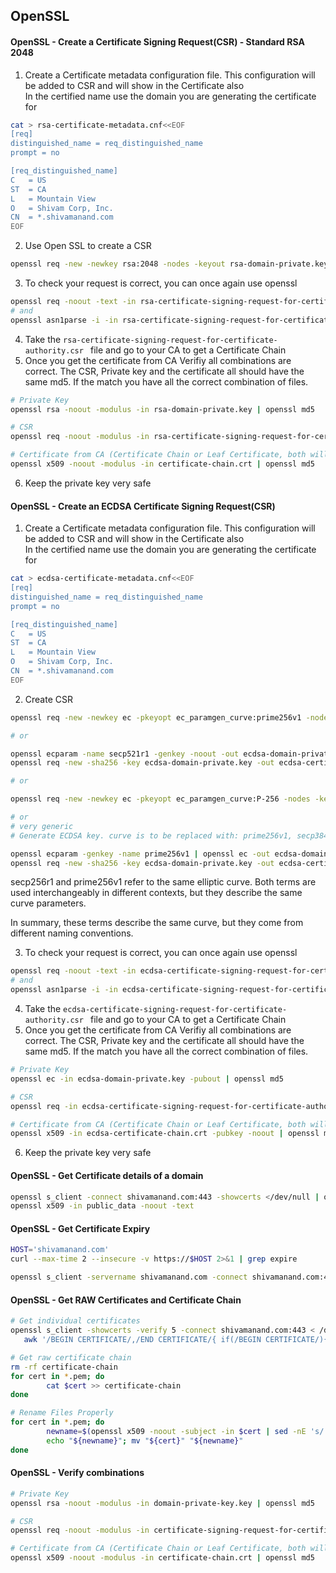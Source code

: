 ## OpenSSL

#### OpenSSL - Create a Certificate Signing Request(CSR) - Standard RSA 2048
1. Create a Certificate metadata configuration file. This configuration will be added to CSR and will show in the Certificate also  
In the certified name use the domain you are generating the certificate for
```bash
cat > rsa-certificate-metadata.cnf<<EOF
[req]
distinguished_name = req_distinguished_name
prompt = no

[req_distinguished_name]
C   = US
ST  = CA
L   = Mountain View
O   = Shivam Corp, Inc.
CN  = *.shivamanand.com
EOF
```
2. Use Open SSL to create a CSR
```bash
openssl req -new -newkey rsa:2048 -nodes -keyout rsa-domain-private.key -out rsa-certificate-signing-request-for-certificate-authority.csr -config rsa-certificate-metadata.cnf
```
3. To check your request is correct, you can once again use openssl
```bash
openssl req -noout -text -in rsa-certificate-signing-request-for-certificate-authority.csr
# and
openssl asn1parse -i -in rsa-certificate-signing-request-for-certificate-authority.csr
```
4. Take the `rsa-certificate-signing-request-for-certificate-authority.csr ` file and go to your CA to get a Certificate Chain
5. Once you get the certificate from CA Verifiy all combinations are correct. The CSR, Private key and the certificate all should have the same md5. If the match you have all the correct combination of files.
```bash
# Private Key
openssl rsa -noout -modulus -in rsa-domain-private.key | openssl md5

# CSR 
openssl req -noout -modulus -in rsa-certificate-signing-request-for-certificate-authority.csr | openssl md5

# Certificate from CA (Certificate Chain or Leaf Certificate, both will give same result)
openssl x509 -noout -modulus -in certificate-chain.crt | openssl md5
```
6. Keep the private key very safe

#### OpenSSL - Create an ECDSA Certificate Signing Request(CSR)
1. Create a Certificate metadata configuration file. This configuration will be added to CSR and will show in the Certificate also  
In the certified name use the domain you are generating the certificate for
```bash
cat > ecdsa-certificate-metadata.cnf<<EOF
[req]
distinguished_name = req_distinguished_name
prompt = no

[req_distinguished_name]
C   = US
ST  = CA
L   = Mountain View
O   = Shivam Corp, Inc.
CN  = *.shivamanand.com
EOF
```
2. Create CSR
```bash
openssl req -new -newkey ec -pkeyopt ec_paramgen_curve:prime256v1 -nodes -keyout ecdsa-domain-private.key -out ecdsa-certificate-signing-request-for-certificate-authority.csr -config ecdsa-certificate-metadata.cnf

# or

openssl ecparam -name secp521r1 -genkey -noout -out ecdsa-domain-private.key
openssl req -new -sha256 -key ecdsa-domain-private.key -out ecdsa-certificate-signing-request-for-certificate-authority.csr -config ecdsa-certificate-metadata.cnf

# or

openssl req -new -newkey ec -pkeyopt ec_paramgen_curve:P-256 -nodes -keyout ecdsa-domain-private.key -out ecdsa-certificate-signing-request-for-certificate-authority.csr -config ecdsa-certificate-metadata.cnf

# or 
# very generic
# Generate ECDSA key. curve is to be replaced with: prime256v1, secp384r1, secp521r1, or any other supported elliptic curve:

openssl ecparam -genkey -name prime256v1 | openssl ec -out ecdsa-domain-private.key
openssl req -new -sha256 -key ecdsa-domain-private.key -out ecdsa-certificate-signing-request-for-certificate-authority.csr -config ecdsa-certificate-metadata.cnf
```

secp256r1 and prime256v1 refer to the same elliptic curve. Both terms are used interchangeably in different contexts, but they describe the same curve parameters.

In summary, these terms describe the same curve, but they come from different naming conventions.  

3. To check your request is correct, you can once again use openssl
```bash
openssl req -noout -text -in ecdsa-certificate-signing-request-for-certificate-authority.csr
# and
openssl asn1parse -i -in ecdsa-certificate-signing-request-for-certificate-authority.csr
```
4. Take the `ecdsa-certificate-signing-request-for-certificate-authority.csr ` file and go to your CA to get a Certificate Chain
5. Once you get the certificate from CA Verifiy all combinations are correct. The CSR, Private key and the certificate all should have the same md5. If the match you have all the correct combination of files.
```bash
# Private Key
openssl ec -in ecdsa-domain-private.key -pubout | openssl md5

# CSR 
openssl req -in ecdsa-certificate-signing-request-for-certificate-authority.csr -noout -pubkey | openssl md5

# Certificate from CA (Certificate Chain or Leaf Certificate, both will give same result)
openssl x509 -in ecdsa-certificate-chain.crt -pubkey -noout | openssl md5
```
6. Keep the private key very safe
#### OpenSSL - Get Certificate details of a domain 
```bash
openssl s_client -connect shivamanand.com:443 -showcerts </dev/null | openssl x509 -outform pem > public_data
openssl x509 -in public_data -noout -text
```
#### OpenSSL - Get Certificate Expiry 
```bash
HOST='shivamanand.com'
curl --max-time 2 --insecure -v https://$HOST 2>&1 | grep expire
```
```bash
openssl s_client -servername shivamanand.com -connect shivamanand.com:443 < /dev/null | openssl x509 -text  | grep "Not After"
```


#### OpenSSL - Get RAW Certificates and Certificate Chain
```bash
# Get individual certificates
openssl s_client -showcerts -verify 5 -connect shivamanand.com:443 < /dev/null |
   awk '/BEGIN CERTIFICATE/,/END CERTIFICATE/{ if(/BEGIN CERTIFICATE/){a++}; out="cert"a".pem"; print >out}'

# Get raw certificate chain
rm -rf certificate-chain
for cert in *.pem; do 
        cat $cert >> certificate-chain
done

# Rename Files Properly
for cert in *.pem; do 
        newname=$(openssl x509 -noout -subject -in $cert | sed -nE 's/.*CN ?= ?(.*)/\1/; s/[ ,.*]/_/g; s/__/_/g; s/_-_/-/; s/^_//g;p' | tr '[:upper:]' '[:lower:]').pem
        echo "${newname}"; mv "${cert}" "${newname}" 
done
```
#### OpenSSL - Verify combinations
```bash
# Private Key
openssl rsa -noout -modulus -in domain-private-key.key | openssl md5

# CSR 
openssl req -noout -modulus -in certificate-signing-request-for-certificate-authority.csr | openssl md5

# Certificate from CA (Certificate Chain or Leaf Certificate, both will give same result)
openssl x509 -noout -modulus -in certificate-chain.crt | openssl md5
```

